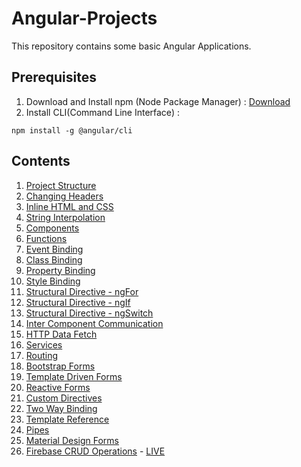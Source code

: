 # Angular-Projects
This repository contains some basic Angular Applications.

## Prerequisites
1. Download and Install npm (Node Package Manager) : [Download](https://nodejs.org/en/)
2. Install CLI(Command Line Interface) : 
```
npm install -g @angular/cli
```

## Contents

1. [Project Structure](https://github.com/AdityaBagad/Angular-Projects/tree/master/1_Project-Structure)
2. [Changing Headers](https://github.com/AdityaBagad/Angular-Projects/tree/master/2_Changing-Headers)
3. [Inline HTML and CSS](https://github.com/AdityaBagad/Angular-Projects/tree/master/3_Inline-HTML-and-CSS)
4. [String Interpolation](https://github.com/AdityaBagad/Angular-Projects/tree/master/4_String-Interpolation)
5. [Components](https://github.com/AdityaBagad/Angular-Projects/tree/master/5_Components)
6. [Functions](https://github.com/AdityaBagad/Angular-Projects/tree/master/6_Functions)
7. [Event Binding](https://github.com/AdityaBagad/Angular-Projects/tree/master/7_Event-Binding)
8. [Class Binding](https://github.com/AdityaBagad/Angular-Projects/tree/master/8_Class-Binding)
9. [Property Binding](https://github.com/AdityaBagad/Angular-Projects/tree/master/9_Property-Binding)
10. [Style Binding](https://github.com/AdityaBagad/Angular-Projects/tree/master/10_StyleBinding)
11. [Structural Directive - ngFor](https://github.com/AdityaBagad/Angular-Projects/tree/master/11_ng-For)
12. [Structural Directive - ngIf](https://github.com/AdityaBagad/Angular-Projects/tree/master/12_ng-If)
13. [Structural Directive - ngSwitch](https://github.com/AdityaBagad/Angular-Projects/tree/master/13_ng-Switch)
14. [Inter Component Communication](https://github.com/AdityaBagad/Angular-Projects/tree/master/14_Inter-Component-Communication)
15. [HTTP Data Fetch](https://github.com/AdityaBagad/Angular-Projects/tree/master/15_HTTP-Data-Fetch)
16. [Services](https://github.com/AdityaBagad/Angular-Projects/tree/master/16_Services)
17. [Routing](https://github.com/AdityaBagad/Angular-Projects/tree/master/17_Routing)
18. [Bootstrap Forms](https://github.com/AdityaBagad/Angular-Projects/tree/master/18_Bootstrap-Forms)
19. [Template Driven Forms](https://github.com/AdityaBagad/Angular-Projects/tree/master/19_Template-Driven-Form)
20. [Reactive Forms](https://github.com/AdityaBagad/Angular-Projects/tree/master/20_Reactive-Forms)
21. [Custom Directives](https://github.com/AdityaBagad/Angular-Projects/tree/master/21_Custom-Directives)
22. [Two Way Binding](https://github.com/AdityaBagad/Angular-Projects/tree/master/22_Two-Way-Binding)
23. [Template Reference](https://github.com/AdityaBagad/Angular-Projects/tree/master/23_Template-Reference)
24. [Pipes](https://github.com/AdityaBagad/Angular-Projects/tree/master/24_Pipes)
25. [Material Design Forms](https://github.com/AdityaBagad/Angular-Projects/tree/master/25_MaterialDesign-Forms)
26. [Firebase CRUD Operations](https://github.com/AdityaBagad/Angular-Projects/tree/master/26_Firebase-CRUD) - [LIVE](https://angularfire-86902.firebaseapp.com/)